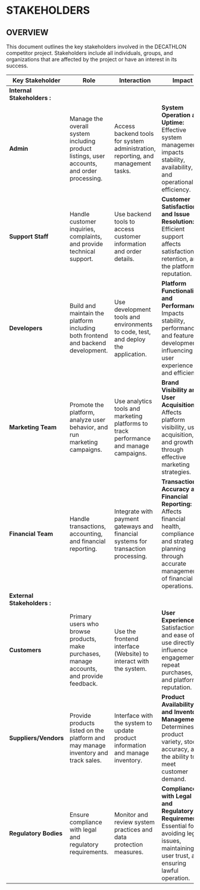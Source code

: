 # STAKEHOLDERS 
## OVERVIEW
This document outlines the key stakeholders involved in the DECATHLON competitor project. Stakeholders include all individuals, groups, and organizations that are affected by the project or have an interest in its success.

| **Key Stakeholder** | **Role**                                                        | **Interaction**                                                    | **Impact**                                    |
|---------------------|-----------------------------------------------------------------|-------------------------------------------------------------------|-----------------------------------------------|
| **Internal Stakeholders :**                                                                                                                                     
| **Admin**           | Manage the overall system including product listings, user accounts, and order processing. | Access backend tools for system administration, reporting, and management tasks. | **System Operation and Uptime:** Effective system management impacts stability, availability, and operational efficiency. |
| **Support Staff**   | Handle customer inquiries, complaints, and provide technical support. | Use backend tools to access customer information and order details. | **Customer Satisfaction and Issue Resolution:** Efficient support affects satisfaction, retention, and the platform’s reputation. |
| **Developers**      | Build and maintain the platform including both frontend and backend development. | Use development tools and environments to code, test, and deploy the application. | **Platform Functionality and Performance:** Impacts stability, performance, and feature development, influencing user experience and efficiency. |
| **Marketing Team**  | Promote the platform, analyze user behavior, and run marketing campaigns. | Use analytics tools and marketing platforms to track performance and manage campaigns. | **Brand Visibility and User Acquisition:** Affects platform visibility, user acquisition, and growth through effective marketing strategies. |
| **Financial Team**  | Handle transactions, accounting, and financial reporting. | Integrate with payment gateways and financial systems for transaction processing. | **Transaction Accuracy and Financial Reporting:** Affects financial health, compliance, and strategic planning through accurate management of financial operations. |
| **External Stakeholders :**                                                                                                                                 |
| **Customers**       | Primary users who browse products, make purchases, manage accounts, and provide feedback. | Use the frontend interface (Website) to interact with the system. | **User Experience:** Satisfaction and ease of use directly influence engagement, repeat purchases, and platform reputation. |
| **Suppliers/Vendors** | Provide products listed on the platform and may manage inventory and track sales. | Interface with the system to update product information and manage inventory. | **Product Availability and Inventory Management:** Determines product variety, stock accuracy, and the ability to meet customer demand. |
| **Regulatory Bodies** | Ensure compliance with legal and regulatory requirements. | Monitor and review system practices and data protection measures. | **Compliance with Legal and Regulatory Requirements:** Essential for avoiding legal issues, maintaining user trust, and ensuring lawful operation. |
